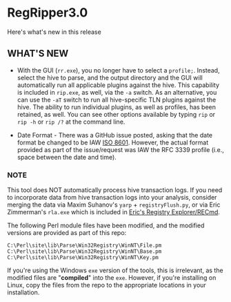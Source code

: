 # RegRipper3.0

Here's what's new in this release

## WHAT'S NEW

- With the GUI (`rr.exe`), you no longer have to select a `profile;`. 
Instead, select the hive to parse, and the output directory and the GUI will 
automatically run all applicable plugins against the hive. This capability is 
included in `rip.exe`, as well, via the `-a` switch.  As an 
alternative, you can use the `-aT` switch to run all hive-specific TLN plugins
against the hive.  The ability to run individual plugins, as well as profiles, 
has been retained, as well.  You can see other options available by typing
`rip` or `rip -h` or `rip /?` at the command line.

- Date Format - There was a GitHub issue posted, asking that the date format be 
changed to be IAW [ISO 8601](https://en.wikipedia.org/wiki/ISO_8601). However, the actual format provided as part of the 
issue/request was IAW the RFC 3339 profile (i.e., space between the date and 
time).

### NOTE

This tool does NOT automatically process hive transaction logs. If you need
to incorporate data from hive transaction logs into your analysis, consider merging
the data via Maxim Suhanov's `yarp` + `registryFlush.py`, or via Eric Zimmerman's `rla.exe`
which is included in [Eric's Registry Explorer/RECmd](https://ericzimmerman.github.io/).

The following Perl module files have been modified, and the modified versions are 
provided as part of this repo:

```
C:\Perl\site\lib\Parse\Win32Registry\WinNT\File.pm
C:\Perl\site\lib\Parse\Win32Registry\WinNT\Base.pm
C:\Perl\site\lib\Parse\Win32Registry\WinNT\Key.pm
```

If you're using the Windows `exe` version of the tools, this is irrelevant, as the 
modified files are "**compiled**" into the `exe`. However, if you're installing on Linux,
copy the files from the repo to the appropriate locations in your installation.
